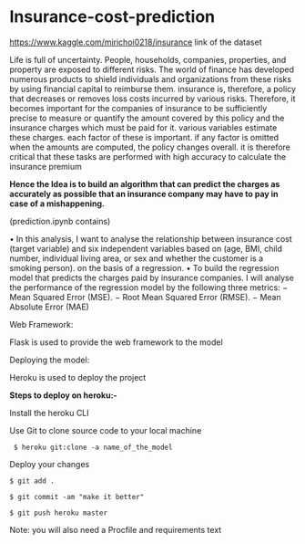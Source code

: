 # Insurance-cost-prediction

https://www.kaggle.com/mirichoi0218/insurance link of the dataset

Life is full of uncertainty. People, households, companies, properties, and property are exposed to 
different risks. The world of finance has developed numerous products to shield individuals and 
organizations from these risks by using financial capital to reimburse them. insurance is, therefore, a 
policy that decreases or removes loss costs incurred by various risks.
Therefore, it becomes important for the companies of insurance to be sufficiently precise to 
measure or quantify the amount covered by this policy and the insurance charges which must be 
paid for it. various variables estimate these charges. each factor of these is important. if any factor is 
omitted when the amounts are computed, the policy changes overall. it is therefore critical that 
these tasks are performed with high accuracy to calculate the insurance premium

<b> Hence the Idea is to build an algorithm that can predict the charges as accurately as possible that 
an insurance company may have to pay in case of a mishappening. </b>


(prediction.ipynb contains)

• In this analysis, I want to analyse the relationship between insurance cost (target variable) and 
six independent variables based on (age, BMI, child number, individual living area, or sex and 
whether the customer is a smoking person). on the basis of a regression.
• To build the regression model that predicts the charges paid by insurance companies. I will
 analyse the performance of the regression model by the following three metrics:
− Mean Squared Error (MSE).
− Root Mean Squared Error (RMSE).
− Mean Absolute Error (MAE)

Web Framework:

Flask is used to provide the web framework to the model 

Deploying the model:

Heroku is used to deploy the project

<b>Steps to deploy on heroku:-</b>

Install the heroku CLI

Use Git to clone source code to your local machine

     $ heroku git:clone -a name_of_the_model

Deploy your changes
 
    $ git add .

    $ git commit -am "make it better"
  
    $ git push heroku master

Note: you will also need a Procfile and requirements text

